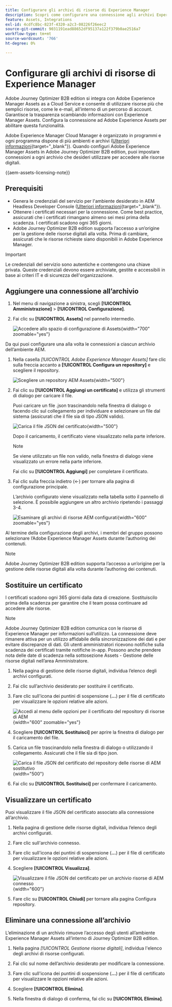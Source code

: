 ```yaml
---
title: Configurare gli archivi di risorse di Experience Manager
description: Scopri come configurare una connessione agli archivi Experience Manager Assets per l’utilizzo nell’authoring dei contenuti Journey Optimizer B2B edition.
feature: Assets, Integrations
exl-id: 4cdfc8bc-823f-4320-a2c3-08226f26eec2
source-git-commit: 9031191ead88652df95137a122f379b0ae2516a7
workflow-type: tm+mt
source-wordcount: '766'
ht-degree: 0%

---
```


# Configurare gli archivi di risorse di Experience Manager

Adobe Journey Optimizer B2B edition si integra con Adobe Experience Manager Assets as a Cloud Service e consente di utilizzare risorse più che semplici risorse, come le e-mail, all’interno di un percorso di account. Garantisce la trasparenza scambiando informazioni con Experience Manager Assets. Configura la connessione ad Adobe Experience Assets per abilitare questa funzionalità.

Adobe Experience Manager Cloud Manager è organizzato in programmi e ogni programma dispone di più ambienti e archivi ([Ulteriori informazioni](https://experienceleague.adobe.com/it/docs/experience-manager-cloud-service/content/implementing/using-cloud-manager/programs/program-types){target="_blank"}). Quando configuri Adobe Experience Manager Assets in Adobe Journey Optimizer B2B edition, puoi impostare connessioni a ogni archivio che desideri utilizzare per accedere alle risorse digitali.

{{aem-assets-licensing-note}}

## Prerequisiti

* Genera le credenziali del servizio per l&#39;ambiente desiderato in AEM Headless Developer Console ([Ulteriori informazioni](https://experienceleague.adobe.com/it/docs/experience-manager-learn/getting-started-with-aem-headless/authentication/service-credentials#generate-service-credentials){target="_blank"}).
* Ottenere i certificati necessari per la connessione. Come best practice, assicurati che i certificati rimangano almeno sei mesi prima della scadenza. I certificati scadono ogni 365 giorni.
* Adobe Journey Optimizer B2B edition supporta l’accesso a un’origine per la gestione delle risorse digitali alla volta. Prima di cambiare, assicurati che le risorse richieste siano disponibili in Adobe Experience Manager.

>[!IMPORTANT]
>
>Le credenziali del servizio sono autentiche e contengono una chiave privata. Queste credenziali devono essere archiviate, gestite e accessibili in base ai criteri IT e di sicurezza dell&#39;organizzazione.

## Aggiungere una connessione all’archivio

1. Nel menu di navigazione a sinistra, scegli **[!UICONTROL Amministrazione]** > **[!UICONTROL Configurazione]**.

1. Fai clic su **[!UICONTROL Assets]** nel pannello intermedio.

   ![Accedere allo spazio di configurazione di Assets](./assets/configuration-assets-aem.png){width="700" zoomable="yes"}

<!--   The default digital asset management option is configured as `Adobe Marketo Engage`.
-->
Da qui puoi configurare una alla volta le connessioni a ciascun archivio dell’ambiente AEM.

1. Nella casella _[!UICONTROL Adobe Experience Manager Assets]_ fare clic sulla freccia accanto a **[!UICONTROL Configura un repository]** e scegliere il repository.

   ![Scegliere un repository AEM Assets](./assets/configure-assets-aem-choose-respository.png){width="500"}

1. Fai clic su **[!UICONTROL Aggiungi un certificato]** e utilizza gli strumenti di dialogo per caricare il file.

   Puoi caricare un file .json trascinandolo nella finestra di dialogo o facendo clic sul collegamento per individuare e selezionare un file dal sistema (assicurati che il file sia di tipo JSON valido).

   ![Carica il file JSON del certificato](./assets/configuration-assets-aem-upload-cert.png){width="500"}

   Dopo il caricamento, il certificato viene visualizzato nella parte inferiore.

   >[!NOTE]
   >
   >Se viene utilizzato un file non valido, nella finestra di dialogo viene visualizzato un errore nella parte inferiore.

   Fai clic su **[!UICONTROL Aggiungi]** per completare il certificato.

1. Fai clic sulla freccia indietro (←) per tornare alla pagina di configurazione principale.

   L’archivio configurato viene visualizzato nella tabella sotto il pannello di selezione. È possibile aggiungere un altro archivio ripetendo i passaggi 3-4.

   ![Esaminare gli archivi di risorse AEM configurati](./assets/configuration-assets-aem-repositories.png){width="600" zoomable="yes"}

Al termine della configurazione degli archivi, i membri del gruppo possono selezionare l’Adobe Experience Manager Assets durante l’authoring dei contenuti.

>[!NOTE]
>
>Adobe Journey Optimizer B2B edition supporta l’accesso a un’origine per la gestione delle risorse digitali alla volta durante l’authoring dei contenuti. 

## Sostituire un certificato

I certificati scadono ogni 365 giorni dalla data di creazione. Sostituiscilo prima della scadenza per garantire che il team possa continuare ad accedere alle risorse.

>[!NOTE]
>
>Adobe Journey Optimizer B2B edition comunica con le risorse di Experience Manager per informazioni sull’utilizzo. La connessione deve rimanere attiva per un utilizzo affidabile della sincronizzazione dei dati e per evitare discrepanze di dati. Gli utenti amministratori ricevono notifiche sulla scadenza dei certificati tramite notifiche in-app. Possono anche prendere nota delle date di scadenza nella sottosezione Assets - Gestione delle risorse digitali nell’area Amministratore.

1. Nella pagina di gestione delle risorse digitali, individua l’elenco degli archivi configurati.

1. Fai clic sull’archivio desiderato per sostituire il certificato.

1. Fare clic sull&#39;icona dei puntini di sospensione (**...**) per il file di certificato per visualizzare le opzioni relative alle azioni.

   ![Accedi al menu delle opzioni per il certificato del repository di risorse di AEM](./assets/configuration-assets-aem-repo-menu.png){width="600" zoomable="yes"}

1. Scegliere **[!UICONTROL Sostituisci]** per aprire la finestra di dialogo per il caricamento del file.

1. Carica un file trascinandolo nella finestra di dialogo o utilizzando il collegamento. Assicurati che il file sia di tipo json.

   ![Carica il file JSON del certificato del repository delle risorse di AEM sostitutivo](./assets/configuration-assets-aem-upload-replacement-cert.png){width="500"}

1. Fai clic su **[!UICONTROL Sostituisci]** per confermare il caricamento.

## Visualizzare un certificato

Puoi visualizzare il file JSON del certificato associato alla connessione all’archivio.

1. Nella pagina di gestione delle risorse digitali, individua l’elenco degli archivi configurati.

1. Fare clic sull&#39;archivio connesso.

1. Fare clic sull&#39;icona dei puntini di sospensione (**...**) per il file di certificato per visualizzare le opzioni relative alle azioni.

1. Scegliere **[!UICONTROL Visualizza]**.

   ![Visualizzare il file JSON del certificato per un archivio risorse di AEM connesso](./assets/configuration-assets-aem-view-cert.png){width="600"}

1. Fare clic su **[!UICONTROL Chiudi]** per tornare alla pagina Configura repository.

## Eliminare una connessione all’archivio

L’eliminazione di un archivio rimuove l’accesso degli utenti all’ambiente Experience Manager Assets all’interno di Journey Optimizer B2B edition.

1. Nella pagina _[!UICONTROL Gestione risorse digitali]_, individua l&#39;elenco degli archivi di risorse configurati.

1. Fai clic sul nome dell’archivio desiderato per modificare la connessione.

1. Fare clic sull&#39;icona dei puntini di sospensione (**...**) per il file di certificato per visualizzare le opzioni relative alle azioni.

1. Scegliere **[!UICONTROL Elimina]**.

1. Nella finestra di dialogo di conferma, fai clic su **[!UICONTROL Elimina]**.
<!--

## Switch back to Adobe Marketo Engage Assets

Select Adobe Marketo Engage digital asset management in the Assets section.

After the confirmation, the Adobe Marketo Engage assets library is available for users.
-->
